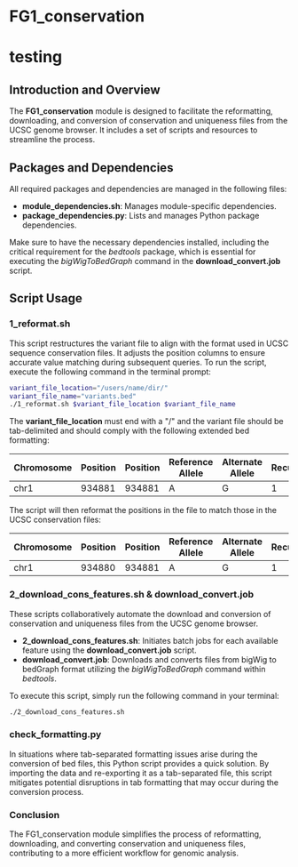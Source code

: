 # FG1_conservation
# testing
## Introduction and Overview
The **FG1_conservation** module is designed to facilitate the reformatting, downloading, and conversion of conservation and uniqueness files from the UCSC genome browser. It includes a set of scripts and resources to streamline the process.

## Packages and Dependencies
All required packages and dependencies are managed in the following files:

* **module_dependencies.sh**: Manages module-specific dependencies.
* **package_dependencies.py**: Lists and manages Python package dependencies.

Make sure to have the necessary dependencies installed, including the critical requirement for the *bedtools* package, which is essential for executing the *bigWigToBedGraph* command in the **download_convert.job** script.

## Script Usage
### 1_reformat.sh
This script restructures the variant file to align with the format used in UCSC sequence conservation files. It adjusts the position columns to ensure accurate value matching during subsequent queries. To run the script, execute the following command in the terminal prompt:

```bash
variant_file_location="/users/name/dir/"
variant_file_name="variants.bed"
./1_reformat.sh $variant_file_location $variant_file_name
```

The **variant_file_location** must end with a "/" and the variant file should be tab-delimited and should comply with the following extended bed formatting:

| Chromosome | Position | Position | Reference Allele | Alternate Allele | Recurrence | Driver Status |
| ---------- | -------- | -------- | ---------------- | ---------------- | ---------- | ------------- |
|    chr1    |  934881  |  934881  |        A         |         G        |      1     |       1       |

The script will then reformat the positions in the file to match those in the UCSC conservation files:

| Chromosome | Position | Position | Reference Allele | Alternate Allele | Recurrence | Driver Status |
| ---------- | -------- | -------- | ---------------- | ---------------- | ---------- | ------------- |
|    chr1    |  934880  |  934881  |        A         |         G        |      1     |       1       |


### 2_download_cons_features.sh & download_convert.job
These scripts collaboratively automate the download and conversion of conservation and uniqueness files from the UCSC genome browser.

* **2_download_cons_features.sh**: Initiates batch jobs for each available feature using the **download_convert.job** script.
* **download_convert.job**: Downloads and converts files from bigWig to bedGraph format utilizing the *bigWigToBedGraph* command within *bedtools*.

To execute this script, simply run the following command in your terminal:

```bash
./2_download_cons_features.sh
```

### check_formatting.py
In situations where tab-separated formatting issues arise during the conversion of bed files, this Python script provides a quick solution. By importing the data and re-exporting it as a tab-separated file, this script mitigates potential disruptions in tab formatting that may occur during the conversion process.

### Conclusion
The FG1_conservation module simplifies the process of reformatting, downloading, and converting conservation and uniqueness files, contributing to a more efficient workflow for genomic analysis.
